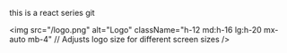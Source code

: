 this is a react series
git 

<img
  src="/logo.png"
  alt="Logo"
  className="h-12 md:h-16 lg:h-20 mx-auto mb-4"  // Adjusts logo size for different screen sizes
/>
